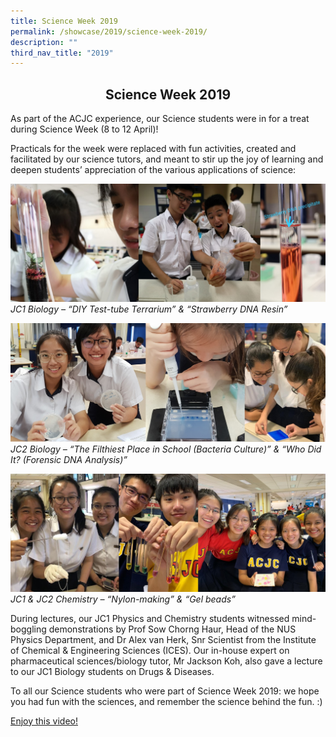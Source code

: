 ```yaml
---
title: Science Week 2019
permalink: /showcase/2019/science-week-2019/
description: ""
third_nav_title: "2019"
---
```

## <center> Science Week 2019 </center> 

As part of the ACJC experience, our Science students were in for a treat during Science Week (8 to 12 April)!

Practicals for the week were replaced with fun activities, created and facilitated by our science tutors, and meant to stir up the joy of learning and deepen students’ appreciation of the various applications of science:

![](/images/scienceweek2019.jpeg)
_JC1 Biology – “DIY Test-tube Terrarium” &amp; “Strawberry DNA Resin”_

![](/images/scienceweek2019_2.jpeg)
_JC2 Biology – “The Filthiest Place in School (Bacteria Culture)” &amp; “Who Did It? (Forensic DNA Analysis)”_

![](/images/scienceweek2019_3.jpeg)
_JC1 &amp; JC2 Chemistry – “Nylon-making” &amp; “Gel beads”_

During lectures, our JC1 Physics and Chemistry students witnessed mind-boggling demonstrations by Prof Sow Chorng Haur, Head of the NUS Physics Department, and Dr Alex van Herk, Snr Scientist from the Institute of Chemical &amp; Engineering Sciences (ICES). Our in-house expert on pharmaceutical sciences/biology tutor, Mr Jackson Koh, also gave a lecture to our JC1 Biology students on Drugs &amp; Diseases.

  

To all our Science students who were part of Science Week 2019: we hope you had fun with the sciences, and remember the science behind the fun. :)

[Enjoy this video!](https://animoto.com/play/kZ5Ki1oFJEV4mLdcSmuc2A)